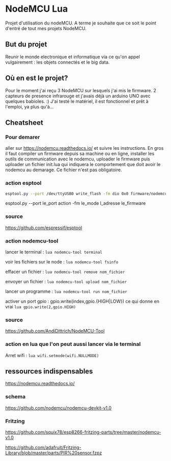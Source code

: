 # NodeMCU Lua

Projet d'utilisation du nodeMCU. A terme je souhaite que ce soit le point d'entré de tout mes projets NodeMCU.

## But du projet

Reunir le monde electronique et informatique via ce qu'on appel vulgairement : les objets connectés et le big data.

## Où en est le projet?

Pour le moment j'ai reçu 3 NodeMCU sur lesquels j'ai mis le firmware. 2 capteurs de presence infrarouge et j'avais déjà un arduino UNO avec quelques babioles. :)
J'ai testé le matériel, il est fonctionnel et prêt à l'emploi, ya plus qu'à...

## Cheatsheet

### Pour demarer

aller sur https://nodemcu.readthedocs.io/ et suivre les instructions. En gros il faut compiler un firmware depuis sa machine ou en ligne, installer les outils de communication avec le nodemcu, uploader le firmware puis uploader un fichier init.lua qui indiquera le comportement que doit avoir le nodemcu au demarage. Ce fichier n'est pas obligatoire.

### action esptool

````sh
esptool.py --port /dev/ttyUSB0 write_flash -fm dio 0x0 firmware/nodemcu-firmware/bin/nodemcu_integer_1.5.4.1-final_20170708-1522.bin
````

  esptool.py --port le_port action -fm le_mode l_adresse le_firmware

### source

https://github.com/espressif/esptool

### action nodemcu-tool

lancer le terminal : ```lua nodemcu-tool terminal```

voir les fichiers sur le node : ```lua nodemcu-tool fsinfo```

effacer un fichier : ```lua nodemcu-tool remove nom_fichier```

envoyer un fichier : ```lua nodemcu-tool upload nom_fichier```

lancer un programme : ```lua nodemcu-tool run nom_fichier```

activer un port gpio : gpio.write(index,gpio.{HIGH|LOW}) ce qui donne en vrai ```lua gpio.write(2,gpio.HIGH)```

### source

https://github.com/AndiDittrich/NodeMCU-Tool

### action en lua que l'on peut aussi lancer via le terminal

Arret wifi : ```lua wifi.setmode(wifi.NULLMODE)```

## ressources indispensables

https://nodemcu.readthedocs.io/

### schema 

https://github.com/nodemcu/nodemcu-devkit-v1.0

### Fritzing

https://github.com/squix78/esp8266-fritzing-parts/tree/master/nodemcu-v1.0

https://github.com/adafruit/Fritzing-Library/blob/master/parts/PIR%20sensor.fzpz

